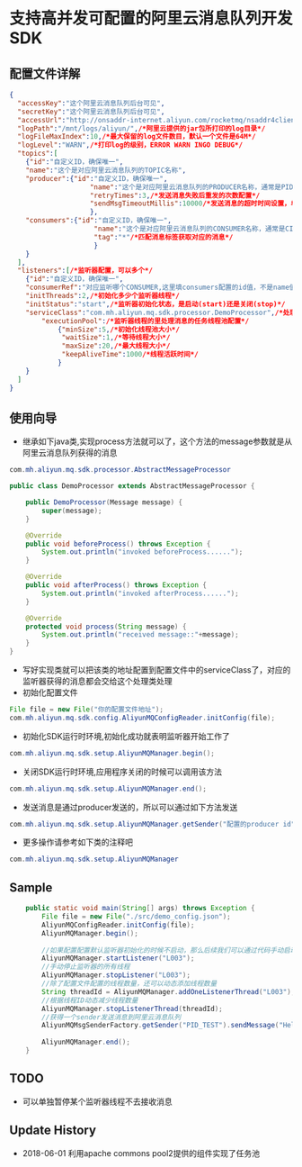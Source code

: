 # 支持高并发可配置的阿里云消息队列开发SDK

## 配置文件详解

```json
{
  "accessKey":"这个阿里云消息队列后台可见",
  "secretKey":"这个阿里云消息队列后台可见",
  "accessUrl":"http://onsaddr-internet.aliyun.com/rocketmq/nsaddr4client-internet",/*请求地址*/
  "logPath":"/mnt/logs/aliyun/",/*阿里云提供的jar包所打印的log目录*/
  "logFileMaxIndex":10,/*最大保留的log文件数目，默认一个文件是64M*/
  "logLevel":"WARN",/*打印log的级别，ERROR WARN INGO DEBUG*/
  "topics":[
    {"id":"自定义ID，确保唯一",
    "name":"这个是对应阿里云消息队列的TOPIC名称",
    "producer":{"id":"自定义ID，确保唯一",
    				"name":"这个是对应阿里云消息队列的PRODUCER名称，通常是PID_开头",
    				"retryTimes":3,/*发送消息失败后重发的次数配置*/
    				"sendMsgTimeoutMillis":10000/*发送消息的超时时间设置，单位为毫秒*/
    				},
    "consumers":{"id":"自定义ID，确保唯一",
    				 "name":"这个是对应阿里云消息队列的CONSUMER名称，通常是CID_开头",
    				 "tag":"*"/*匹配消息标签获取对应的消息*/
    				 }
    }
  ],
  "listeners":[/*监听器配置，可以多个*/
    {"id":"自定义ID，确保唯一",
    "consumerRef":"对应监听哪个CONSUMER,这里填consumers配置的id值，不是name值",
    "initThreads":2,/*初始化多少个监听器线程*/
    "initStatus":"start",/*监听器初始化状态，是启动(start)还是关闭(stop)*/
    "serviceClass":"com.mh.aliyun.mq.sdk.processor.DemoProcessor",/*处理消息的实现类*/
    	"executionPool":/*监听器线程的里处理消息的任务线程池配置*/
    		{"minSize":5,/*初始化线程池大小*/
    		 "waitSize":1,/*等待线程大小*/
    		 "maxSize":20,/*最大线程大小*/
    		 "keepAliveTime":1000/*线程活跃时间*/
    		}
    }
  ]
}
```
## 使用向导

- 继承如下java类,实现process方法就可以了，这个方法的message参数就是从阿里云消息队列获得的消息

```java
com.mh.aliyun.mq.sdk.processor.AbstractMessageProcessor

public class DemoProcessor extends AbstractMessageProcessor {

	public DemoProcessor(Message message) {
		super(message);
	}

	@Override
	public void beforeProcess() throws Exception {
		System.out.println("invoked beforeProcess......");
	}

	@Override
	public void afterProcess() throws Exception {
		System.out.println("invoked afterProcess......");
	}

	@Override
	protected void process(String message) {
		System.out.println("received message::"+message);
	}
}
```
- 写好实现类就可以把该类的地址配置到配置文件中的serviceClass了，对应的监听器获得的消息都会交给这个处理类处理
- 初始化配置文件

```java
File file = new File("你的配置文件地址");
com.mh.aliyun.mq.sdk.config.AliyunMQConfigReader.initConfig(file);
```
- 初始化SDK运行时环境,初始化成功就表明监听器开始工作了

```java
com.mh.aliyun.mq.sdk.setup.AliyunMQManager.begin();
```
- 关闭SDK运行时环境,应用程序关闭的时候可以调用该方法

```java
com.mh.aliyun.mq.sdk.setup.AliyunMQManager.end();
```
- 发送消息是通过producer发送的，所以可以通过如下方法发送

```java
com.mh.aliyun.mq.sdk.setup.AliyunMQManager.getSender("配置的producer id").sendMessage("消息内容");

```

- 更多操作请参考如下类的注释吧

```java
com.mh.aliyun.mq.sdk.setup.AliyunMQManager
```

## Sample

```java
	public static void main(String[] args) throws Exception {
		File file = new File("./src/demo_config.json");
		AliyunMQConfigReader.initConfig(file);
		AliyunMQManager.begin();
		
		//如果配置配置默认监听器初始化的时候不启动，那么后续我们可以通过代码手动启动
		AliyunMQManager.startListener("L003");
		//手动停止监听器的所有线程
		AliyunMQManager.stopListener("L003");
		//除了配置文件配置的线程数量，还可以动态添加线程数量
		String threadId = AliyunMQManager.addOneListenerThread("L003");
		//根据线程ID动态减少线程数量
		AliyunMQManager.stopListenerThread(threadId);
		//获得一个sender发送消息到阿里云消息队列
		AliyunMQMsgSenderFactory.getSender("PID_TEST").sendMessage("Hello World");
		
		AliyunMQManager.end();
	}
```

## TODO
- 可以单独暂停某个监听器线程不去接收消息

## Update History
- 2018-06-01 利用apache commons pool2提供的组件实现了任务池